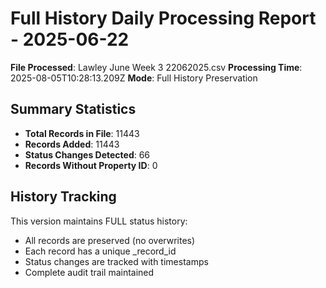 # Full History Daily Processing Report - 2025-06-22

**File Processed**: Lawley June Week 3 22062025.csv
**Processing Time**: 2025-08-05T10:28:13.209Z
**Mode**: Full History Preservation

## Summary Statistics

- **Total Records in File**: 11443
- **Records Added**: 11443
- **Status Changes Detected**: 66
- **Records Without Property ID**: 0

## History Tracking

This version maintains FULL status history:
- All records are preserved (no overwrites)
- Each record has a unique _record_id
- Status changes are tracked with timestamps
- Complete audit trail maintained
